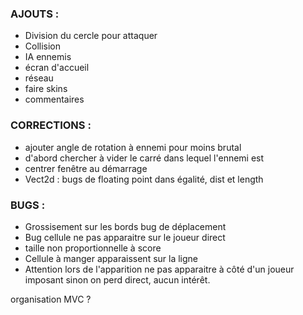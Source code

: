 ### AJOUTS :
* Division du cercle pour attaquer
* Collision
* IA ennemis
* écran d'accueil
* réseau
* faire skins
* commentaires

### CORRECTIONS :
* ajouter angle de rotation à ennemi pour moins brutal
* d'abord chercher à vider le carré dans lequel l'ennemi est
* centrer fenêtre au démarrage
* Vect2d : bugs de floating point dans égalité, dist et length 

### BUGS :
* Grossisement sur les bords bug de déplacement
* Bug cellule ne pas apparaitre sur le joueur direct
* taille non proportionnelle à score
* Cellule à manger apparaissent sur la ligne
* Attention lors de l'apparition ne pas apparaitre à côté d'un joueur imposant sinon on perd direct, aucun intérêt.

organisation MVC ?
